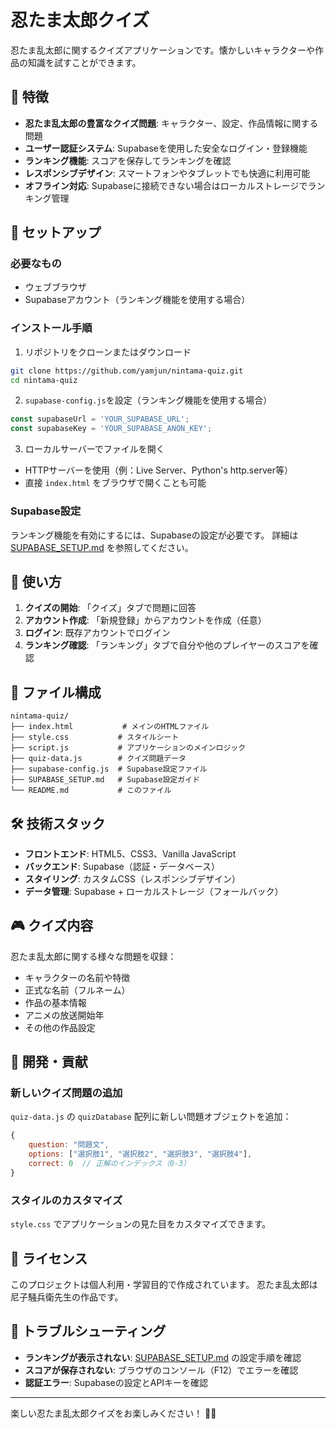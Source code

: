 # 忍たま太郎クイズ

忍たま乱太郎に関するクイズアプリケーションです。懐かしいキャラクターや作品の知識を試すことができます。

## 🎯 特徴

- **忍たま乱太郎の豊富なクイズ問題**: キャラクター、設定、作品情報に関する問題
- **ユーザー認証システム**: Supabaseを使用した安全なログイン・登録機能
- **ランキング機能**: スコアを保存してランキングを確認
- **レスポンシブデザイン**: スマートフォンやタブレットでも快適に利用可能
- **オフライン対応**: Supabaseに接続できない場合はローカルストレージでランキング管理

## 🚀 セットアップ

### 必要なもの

- ウェブブラウザ
- Supabaseアカウント（ランキング機能を使用する場合）

### インストール手順

1. リポジトリをクローンまたはダウンロード
```bash
git clone https://github.com/yamjun/nintama-quiz.git
cd nintama-quiz
```

2. `supabase-config.js`を設定（ランキング機能を使用する場合）
```javascript
const supabaseUrl = 'YOUR_SUPABASE_URL';
const supabaseKey = 'YOUR_SUPABASE_ANON_KEY';
```

3. ローカルサーバーでファイルを開く
- HTTPサーバーを使用（例：Live Server、Python's http.server等）
- 直接 `index.html` をブラウザで開くことも可能

### Supabase設定

ランキング機能を有効にするには、Supabaseの設定が必要です。
詳細は [SUPABASE_SETUP.md](./SUPABASE_SETUP.md) を参照してください。

## 📖 使い方

1. **クイズの開始**: 「クイズ」タブで問題に回答
2. **アカウント作成**: 「新規登録」からアカウントを作成（任意）
3. **ログイン**: 既存アカウントでログイン
4. **ランキング確認**: 「ランキング」タブで自分や他のプレイヤーのスコアを確認

## 📁 ファイル構成

```
nintama-quiz/
├── index.html           # メインのHTMLファイル
├── style.css           # スタイルシート
├── script.js           # アプリケーションのメインロジック
├── quiz-data.js        # クイズ問題データ
├── supabase-config.js  # Supabase設定ファイル
├── SUPABASE_SETUP.md   # Supabase設定ガイド
└── README.md           # このファイル
```

## 🛠 技術スタック

- **フロントエンド**: HTML5、CSS3、Vanilla JavaScript
- **バックエンド**: Supabase（認証・データベース）
- **スタイリング**: カスタムCSS（レスポンシブデザイン）
- **データ管理**: Supabase + ローカルストレージ（フォールバック）

## 🎮 クイズ内容

忍たま乱太郎に関する様々な問題を収録：
- キャラクターの名前や特徴
- 正式な名前（フルネーム）
- 作品の基本情報
- アニメの放送開始年
- その他の作品設定

## 🤝 開発・貢献

### 新しいクイズ問題の追加

`quiz-data.js` の `quizDatabase` 配列に新しい問題オブジェクトを追加：

```javascript
{
    question: "問題文",
    options: ["選択肢1", "選択肢2", "選択肢3", "選択肢4"],
    correct: 0  // 正解のインデックス（0-3）
}
```

### スタイルのカスタマイズ

`style.css` でアプリケーションの見た目をカスタマイズできます。

## 📝 ライセンス

このプロジェクトは個人利用・学習目的で作成されています。
忍たま乱太郎は尼子騒兵衛先生の作品です。

## 🔧 トラブルシューティング

- **ランキングが表示されない**: [SUPABASE_SETUP.md](./SUPABASE_SETUP.md) の設定手順を確認
- **スコアが保存されない**: ブラウザのコンソール（F12）でエラーを確認
- **認証エラー**: Supabaseの設定とAPIキーを確認

---

楽しい忍たま乱太郎クイズをお楽しみください！ 🥷✨